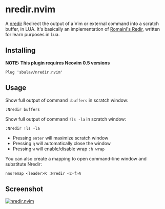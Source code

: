 nredir.nvim
=========

A [nredir](https://github.com/sbulav/nredir.nvim) Redirect the output of a Vim
or external command into a scratch buffer, in LUA.
It's basically an implementation of [Romainl's Redir](https://gist.github.com/romainl/eae0a260ab9c135390c30cd370c20cd7),
written for learn purposes in Lua.

## Installing

**NOTE: This plugin requires Neovim 0.5 versions**

```
Plug 'sbulav/nredir.nvim'
```

## Usage

Show full output of command `:buffers` in scratch window:

```
:Nredir buffers
```

Show full output of command `!ls -la` in scratch window:

```
:Nredir !ls -la
```

- Pressing `enter` will maximize scratch window
- Pressing `q` will automatically close the window
- Pressing `w` will enable/disable wrap `:h wrap`

You can also create a mapping to open command-line window and substitute
Nredir:

```viml
nnoremap <leader>R :Nredir <c-f>A
```

## Screenshot

[![nredir.nvim](https://i.postimg.cc/ZnYSbyQS/out.gif)](https://postimg.cc/cgzjT6Z9)

